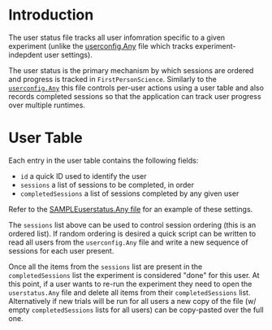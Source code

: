 # Introduction
The user status file tracks all user infomration specific to a given experiment (unlike the [userconfig.Any](./userConfigReadme.md) file which tracks experiment-indepdent user settings). 

The user status is the primary mechanism by which sessions are ordered and progress is tracked in `FirstPersonScience`. Similarly to the [`userconfig.Any`](./userConfigReadme.md) this file controls per-user actions using a user table and also records completed sessions so that the application can track user progress over multiple runtimes.

# User Table
Each entry in the user table contains the following fields:

* `id` a quick ID used to identify the user
* `sessions` a list of sessions to be completed, in order
* `completedSessions` a list of sessions completed by any given user

Refer to the [SAMPLEuserstatus.Any file](SAMPLEuserstatus.Any) for an example of these settings.

The `sessions` list above can be used to control session ordering (this is an ordered list). If random ordering is desired a quick script can be written to read all users from the `userconfig.Any` file and write a new sequence of sessions for each user present.

Once all the items from the `sessions` list are present in the `completedSessions` list the experiment is considered "done" for this user. At this point, if a user wants to re-run the experiment they need to open the `userstatus.Any` file and delete all items from their `completedSessions` list. Alternatively if new trials will be run for all users a new copy of the file (w/ empty `completedSessions` lists for all users) can be copy-pasted over the full one.